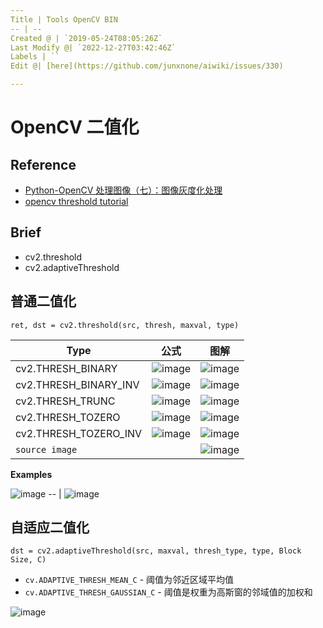 ```yaml
---
Title | Tools OpenCV BIN
-- | --
Created @ | `2019-05-24T08:05:26Z`
Last Modify @| `2022-12-27T03:42:46Z`
Labels | ``
Edit @| [here](https://github.com/junxnone/aiwiki/issues/330)

---
```


# OpenCV 二值化

## Reference
- [Python-OpenCV 处理图像（七）：图像灰度化处理](https://blog.csdn.net/qq_26898461/article/details/50454371) 
- [opencv threshold tutorial](https://docs.opencv.org/master/db/d8e/tutorial_threshold.html)


## Brief

- cv2.threshold
- cv2.adaptiveThreshold


## 普通二值化

```
ret, dst = cv2.threshold(src, thresh, maxval, type)
```

Type | 公式 | 图解
-- | -- | --
cv2.THRESH_BINARY | ![image](https://user-images.githubusercontent.com/2216970/98774732-901b5680-2426-11eb-8237-f0b034180130.png) | ![image](https://user-images.githubusercontent.com/2216970/98774880-db356980-2426-11eb-99f8-1dca928aebf6.png)
cv2.THRESH_BINARY_INV | ![image](https://user-images.githubusercontent.com/2216970/98774743-97426480-2426-11eb-8ddd-6f0b24ae781d.png) | ![image](https://user-images.githubusercontent.com/2216970/98774897-e5576800-2426-11eb-9ebd-f98335ed8ad2.png)
cv2.THRESH_TRUNC | ![image](https://user-images.githubusercontent.com/2216970/98774758-a0333600-2426-11eb-92ba-c7fd996ed8a3.png) | ![image](https://user-images.githubusercontent.com/2216970/98774902-e8eaef00-2426-11eb-84a3-df22b70a2017.png)
cv2.THRESH_TOZERO | ![image](https://user-images.githubusercontent.com/2216970/98774776-a7f2da80-2426-11eb-8b29-5b1895de82c8.png) |![image](https://user-images.githubusercontent.com/2216970/98774905-ec7e7600-2426-11eb-8689-d6ee2bfc0517.png)
cv2.THRESH_TOZERO_INV | ![image](https://user-images.githubusercontent.com/2216970/98774787-ade8bb80-2426-11eb-9d28-2a4dc5485e57.png) | ![image](https://user-images.githubusercontent.com/2216970/98774910-eee0d000-2426-11eb-8ce2-142b0182a287.png)
`source image` | | ![image](https://user-images.githubusercontent.com/2216970/98775012-2ea7b780-2427-11eb-85e5-90119b2ec5d6.png)


**Examples**

 ![image](https://user-images.githubusercontent.com/2216970/98204043-3c18f980-1f70-11eb-8f2a-e639e325681d.png)
-- | 
![image](https://user-images.githubusercontent.com/2216970/58337228-e766e900-7e77-11e9-857d-de78cd4ab156.png)

## 自适应二值化

```
dst = cv2.adaptiveThreshold(src, maxval, thresh_type, type, Block Size, C)
```
- `cv.ADAPTIVE_THRESH_MEAN_C` - 阈值为邻近区域平均值
- `cv.ADAPTIVE_THRESH_GAUSSIAN_C` - 阈值是权重为高斯窗的邻域值的加权和

![image](https://user-images.githubusercontent.com/2216970/98205820-cb73dc00-1f73-11eb-841c-2a631a07e753.png)


